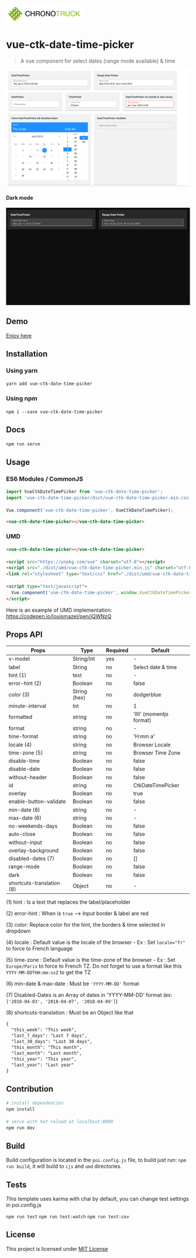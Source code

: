 ![vue-ctk-date-time-picker](./assets/logo_sticky.png)

# vue-ctk-date-time-picker

> A vue component for select dates (range mode available) & time

![vue-ctk-date-time-picker](./assets/illu-animated.gif)
#### Dark mode
![vue-ctk-date-time-picker](./assets/illu-animated-dark.gif)
## Demo
[Enjoy here](https://htmlpreview.github.io/?https://github.com/chronotruck/vue-ctk-date-time-picker/blob/master/demo/index.html)

## Installation

### Using yarn

`yarn add vue-ctk-date-time-picker`

### Using npm

`npm i --save vue-ctk-date-time-picker`

## Docs

`npm run serve`

## Usage

### ES6 Modules / CommonJS

```js
import VueCtkDateTimePicker from 'vue-ctk-date-time-picker';
import 'vue-ctk-date-time-picker/dist/vue-ctk-date-time-picker.min.css';

Vue.component('vue-ctk-date-time-picker', VueCtkDateTimePicker);
```

```html
<vue-ctk-date-time-picker></vue-ctk-date-time-picker>
```

### UMD

```html
<vue-ctk-date-time-picker></vue-ctk-date-time-picker>

<script src="https://unpkg.com/vue" charset="utf-8"></script>
<script src="./dist/umd/vue-ctk-date-time-picker.min.js" charset="utf-8"></script>
<link rel="stylesheet" type="text/css" href="./dist/umd/vue-ctk-date-time-picker.min.css">

<script type="text/javascript">
  Vue.component('vue-ctk-date-time-picker', window.VueCtkDateTimePicker.default);
</script>
```
Here is an example of UMD implementation: https://codepen.io/louismazel/pen/jQWNzQ

## Props API

| Props      | Type       | Required | Default    |
|------------|------------|----------|------------|
| v-model    | String/Int | yes     | -          |
| label      | String     | no    | Select date & time |
| hint (1)       | text       | no       | -         |
| error-hint (2) | Boolean    | no      | false     |
| color (3)     | String (hex) | no    | dodgerblue |
| minute-interval | Int | no    | 1    |
| formatted   | string | no    | 'llll' (momentjs format) |
| format   | string | no      | - |
| time-format   | string | no  | 'H:mm a' |
| locale (4)  | string | no     | Browser Locale |
| time-zone (5)  | string | no  | Browser Time Zone |
| disable-time   | Boolean | no     | false |
| disable-date   | Boolean | no  | false |
| without-header   | Boolean | no   | false |
| id  | string | no  | CtkDateTimePicker |
| overlay | Boolean | no | true |
| enable-button-validate | Boolean | no | false |
| min-date (6)  | string | no  | - |
| max-date (6)  | string | no  | - |
| no-weekends-days | Boolean | no | false |
| auto-close | Boolean | no | false |
| without-input | Boolean | no | false |
| overlay-background | Boolean | no | false |
| disabled-dates (7) | Boolean | no | [] |
| range-mode | Boolean | no | false |
| dark | Boolean | no | false |
| shortcuts-translation (8) | Object | no | - |

(1) hint : Is a text that replaces the label/placeholder

(2) error-hint : When is `true` --> Input border & label are red

(3) color: Replace color for the hint, the borders & time selected in dropdown

(4) locale : Default value is the locale of the browser - Ex : Set `locale="fr"` to force to French language

(5) time-zone : Default value is the time-zone of the browser - Ex : Set `Europe/Paris` to force to French TZ. Do not forget to use a format like this `YYYY-MM-DDTHH:mm:ssZ` to get the TZ
 
(6) min-date & max-date : Must be `'YYYY-MM-DD'` format

(7) Disabled-Dates is an Array of dates in 'YYYY-MM-DD' format (ex: `['2018-04-03', '2018-04-07', '2018-04-09']`)

(8) shortcuts-translation : Must be an Object like that 
``` 
{
  "this_week": "This week",
  "last_7_days": "Last 7 days",
  "last_30_days": "Last 30 days",
  "this_month": "This month",
  "last_month": "Last month",
  "this_year": "This year",
  "last_year": "Last year"
}
```

## Contribution

``` bash
# install dependencies
npm install

# serve with hot reload at localhost:8080
npm run dev
```

## Build

Build configuration is located in the `poi.config.js` file, to build just run: `npm run build`, it will build to `cjs` and `umd` directories.

## Tests

This template uses karma with chai by default, you can change test settings in poi.config.js

`npm run test`
`npm run test:watch`
`npm run test:cov`

## License

This project is licensed under [MIT License](http://en.wikipedia.org/wiki/MIT_License)
